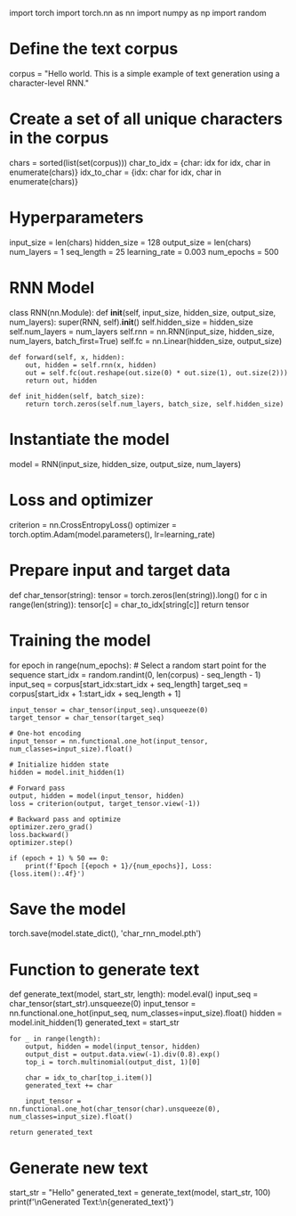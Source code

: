 import torch
import torch.nn as nn
import numpy as np
import random

# Define the text corpus
corpus = "Hello world. This is a simple example of text generation using a character-level RNN."

# Create a set of all unique characters in the corpus
chars = sorted(list(set(corpus)))
char_to_idx = {char: idx for idx, char in enumerate(chars)}
idx_to_char = {idx: char for idx, char in enumerate(chars)}

# Hyperparameters
input_size = len(chars)
hidden_size = 128
output_size = len(chars)
num_layers = 1
seq_length = 25
learning_rate = 0.003
num_epochs = 500

# RNN Model
class RNN(nn.Module):
    def __init__(self, input_size, hidden_size, output_size, num_layers):
        super(RNN, self).__init__()
        self.hidden_size = hidden_size
        self.num_layers = num_layers
        self.rnn = nn.RNN(input_size, hidden_size, num_layers, batch_first=True)
        self.fc = nn.Linear(hidden_size, output_size)
    
    def forward(self, x, hidden):
        out, hidden = self.rnn(x, hidden)
        out = self.fc(out.reshape(out.size(0) * out.size(1), out.size(2)))
        return out, hidden
    
    def init_hidden(self, batch_size):
        return torch.zeros(self.num_layers, batch_size, self.hidden_size)

# Instantiate the model
model = RNN(input_size, hidden_size, output_size, num_layers)

# Loss and optimizer
criterion = nn.CrossEntropyLoss()
optimizer = torch.optim.Adam(model.parameters(), lr=learning_rate)

# Prepare input and target data
def char_tensor(string):
    tensor = torch.zeros(len(string)).long()
    for c in range(len(string)):
        tensor[c] = char_to_idx[string[c]]
    return tensor

# Training the model
for epoch in range(num_epochs):
    # Select a random start point for the sequence
    start_idx = random.randint(0, len(corpus) - seq_length - 1)
    input_seq = corpus[start_idx:start_idx + seq_length]
    target_seq = corpus[start_idx + 1:start_idx + seq_length + 1]

    input_tensor = char_tensor(input_seq).unsqueeze(0)
    target_tensor = char_tensor(target_seq)

    # One-hot encoding
    input_tensor = nn.functional.one_hot(input_tensor, num_classes=input_size).float()

    # Initialize hidden state
    hidden = model.init_hidden(1)

    # Forward pass
    output, hidden = model(input_tensor, hidden)
    loss = criterion(output, target_tensor.view(-1))

    # Backward pass and optimize
    optimizer.zero_grad()
    loss.backward()
    optimizer.step()

    if (epoch + 1) % 50 == 0:
        print(f'Epoch [{epoch + 1}/{num_epochs}], Loss: {loss.item():.4f}')

# Save the model
torch.save(model.state_dict(), 'char_rnn_model.pth')

# Function to generate text
def generate_text(model, start_str, length):
    model.eval()
    input_seq = char_tensor(start_str).unsqueeze(0)
    input_tensor = nn.functional.one_hot(input_seq, num_classes=input_size).float()
    hidden = model.init_hidden(1)
    generated_text = start_str

    for _ in range(length):
        output, hidden = model(input_tensor, hidden)
        output_dist = output.data.view(-1).div(0.8).exp()
        top_i = torch.multinomial(output_dist, 1)[0]

        char = idx_to_char[top_i.item()]
        generated_text += char

        input_tensor = nn.functional.one_hot(char_tensor(char).unsqueeze(0), num_classes=input_size).float()

    return generated_text

# Generate new text
start_str = "Hello"
generated_text = generate_text(model, start_str, 100)
print(f'\nGenerated Text:\n{generated_text}')
